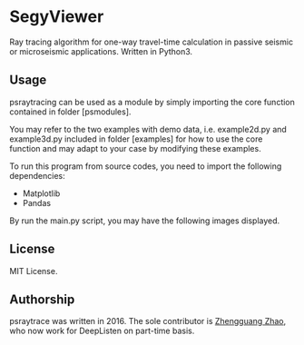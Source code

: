 # SegyViewer
Ray tracing algorithm for one-way travel-time calculation in passive seismic or microseismic applications. Written in Python3. 

## Usage
psraytracing can be used as a module by simply importing the core function contained in folder [psmodules].

You may refer to the two examples with demo data, i.e. example2d.py and example3d.py included in folder [examples] for how to use the core function and may adapt to your case by modifying these examples. 

To run this program from source codes, you need to import the following dependencies:
* Matplotlib
* Pandas

By run the main.py script, you may have the following images displayed.



## License
MIT License.

## Authorship
psraytrace was written in 2016. The sole contributor is [Zhengguang Zhao](https://www.researchgate.net/profile/Zhengguang_Zhao2), who now work for DeepListen on part-time basis.
